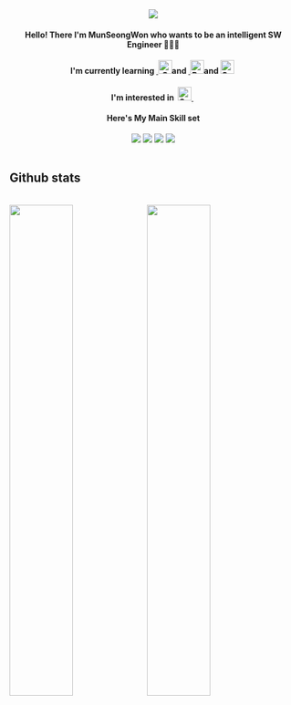 <div align="center">
  <img src="https://user-images.githubusercontent.com/47681139/205421822-7bf7ff45-81fd-40a0-91e2-1327e196c723.png">
 </div>
 
<div align="center">
<h4>Hello! There I'm MunSeongWon who wants to be an intelligent SW Engineer 🧑🏽‍💻 </h4>
<h4>I'm currently learning&nbsp;<a href="https://devdocs.io/cpp/" target="_blank" rel="noreferrer"> <a href="https://devdocs.io/c/" target="_blank" rel="noreferrer"> <img src="https://cdn.worldvectorlogo.com/logos/c-1.svg" alt="C" title="C" width="24" height="24"/></a>and&nbsp<a href="https://www.python.org/doc/" target="_blank" rel="noreferrer"> <img src="https://cdn.worldvectorlogo.com/logos/python-5.svg" alt="Python" title="Python" width="24" height="24"/></a>and&nbsp<a href="https://devdocs.io/cpp/" target="_blank" rel="noreferrer"><img src="https://cdn.worldvectorlogo.com/logos/c.svg" alt = "C++" title="C++" width="24" height="24"/></a>&nbsp;
<h4> I'm interested in&nbsp; <a href="https://platform.openai.com/docs/overview" target="_blank" rel="noreferrer"> <img src="https://cdn.worldvectorlogo.com/logos/openai-wordmark.svg" alt="OpenAI" title="OpenAI" width="24" height="24"/> </a> &nbsp;</h4>

<h4> Here's My Main Skill set 
</h4>
 <img src="https://img.shields.io/badge/Python-3766AB?style=flat-square&logo=Python&logoColor=white"/>
 <img src="https://img.shields.io/badge/C-02569B?style=flat-square&logo=c&logoColor=white"/>
 <img src="https://img.shields.io/badge/Arduino-00979D?style=flat-square&logo=Arduino&logoColor=white"/>
 <img src="https://img.shields.io/badge/c++-%2300599C.svg?style=flat-square&logo=c%2B%2B&logoColor=white"/>
</div>
<br>

## Github stats
<br>
<div>
  <a>
    <img width="47%" src="https://github-readme-stats-chi-sand-98.vercel.app/api?username=Munseongwon&show_icons=true"/>
  </a>
  <a>
    <img width="47%" src="https://github-readme-stats.vercel.app/api/top-langs/?username=Munseongwon&layout=compact&theme=dark"/>
  </a>
</div>
<div>
  </div>
<br><br><br><br> 
